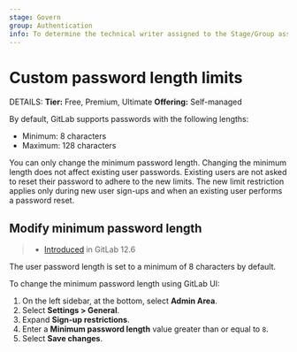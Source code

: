 ```yaml
---
stage: Govern
group: Authentication
info: To determine the technical writer assigned to the Stage/Group associated with this page, see https://handbook.gitlab.com/handbook/product/ux/technical-writing/#assignments
---
```


# Custom password length limits

DETAILS:
**Tier:** Free, Premium, Ultimate
**Offering:** Self-managed

By default, GitLab supports passwords with the following lengths:

- Minimum: 8 characters
- Maximum: 128 characters

You can only change the minimum password length. Changing the minimum length does not affect existing user passwords.
Existing users are not asked to reset their password to adhere to the new limits. The new limit restriction applies only
during new user sign-ups and when an existing user performs a password reset.

## Modify minimum password length

> - [Introduced](https://gitlab.com/gitlab-org/gitlab/-/merge_requests/20661) in GitLab 12.6

The user password length is set to a minimum of 8 characters by default.

To change the minimum password length using GitLab UI:

1. On the left sidebar, at the bottom, select **Admin Area**.
1. Select **Settings > General**.
1. Expand **Sign-up restrictions**.
1. Enter a **Minimum password length** value greater than or equal to `8`.
1. Select **Save changes**.

<!-- ## Troubleshooting

Include any troubleshooting steps that you can foresee. If you know beforehand what issues
one might have when setting this up, or when something is changed, or on upgrading, it's
important to describe those, too. Think of things that may go wrong and include them here.
This is important to minimize requests for support, and to avoid doc comments with
questions that you know someone might ask.

Each scenario can be a third-level heading, for example `### Getting error message X`.
If you have none to add when creating a doc, leave this section in place
but commented out to help encourage others to add to it in the future. -->
